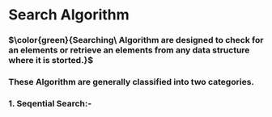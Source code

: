 # Search Algorithm

### $\color{green}{Searching\ Algorithm are designed to check for an elements or retrieve an elements from any data structure where it is storted.}$

### These Algorithm are generally classified into two categories.
### **1. Seqential Search:-**  